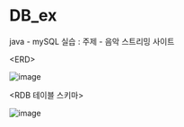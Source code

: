 # DB_ex
java - mySQL 실습 : 주제 - 음악 스트리밍 사이트

\<ERD>

![image](https://user-images.githubusercontent.com/87148580/177128183-f915efa1-d724-4f6c-9af9-70e3d619bcd0.png)

\<RDB 테이블 스키마>

![image](https://user-images.githubusercontent.com/87148580/177128311-21990abb-306a-433b-9db0-0a6aca13356c.png)

